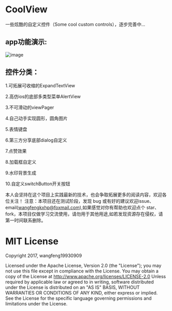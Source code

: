 # CoolView
一些炫酷的自定义控件（Some cool custom controls），逐步完善中...


app功能演示:
-------
![image](https://github.com/wangfeng19930909/CoolView/blob/master/screenshot/video.gif)


控件分类：
-------

1.可拓展可收缩的ExpandTextView

2.高仿ios的底部多类型菜单AlertView

3.不可滑动的viewPager

4.自己动手实现圆形，圆角图片

5.表情键盘

6.第三方分享底部dialog自定义

7.点赞效果

8.加载框自定义

9.水印背景生成

10.自定义switchButton开关按钮


本人会坚持在这个项目上实践最新的技术，也会争取拓展更多的阅读内容，欢迎各位关注！ 注意：本项目还在测试阶段，发现 bug 或有好的建议欢迎issue、email(wangfengkxhp@foxmail.com),如果感觉对你有帮助也欢迎点个 star、fork，本项目仅做学习交流使用，请勿用于其他用途,如若发现资源存在侵权，请第一时间联系删除。

 


MIT License
=================================== 
Copyright 2017, wangfeng19930909

   Licensed under the Apache License, Version 2.0 (the "License");
   you may not use this file except in compliance with the License.
   You may obtain a copy of the License at http://www.apache.org/licenses/LICENSE-2.0
   Unless required by applicable law or agreed to in writing, software
   distributed under the License is distributed on an "AS IS" BASIS,
   WITHOUT WARRANTIES OR CONDITIONS OF ANY KIND, either express or implied.
   See the License for the specific language governing permissions and
   limitations under the License.
